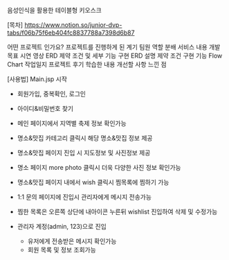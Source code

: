 음성인식을 활용한 테이블형 키오스크

[목차]
https://www.notion.so/junior-dvp-tabs/f06b75f6eb404fc8837788a7398d6b87

어떤 프로젝트 인가요?
  프로젝트를 진행하게 된 계기
  팀원 역할 분배
  서비스 내용
  개발 목표
시연 영상
ERD 제약 조건 및 세부 기능 구현
  ERD 설명
  제약 조건
  구현 기능
Flow Chart
작업일지
프로젝트 후기
  학습한 내용
  개선할 사항
  느낀 점
  
[사용법]
Main.jsp 시작

- 회원가입, 중복확인, 로그인
- 아이디&비밀번호 찾기
- 메인 페이지에서 지역별 축제 정보 확인가능
- 명소&맛집 카테고리 클릭시 해당 명소&맛집 정보 제공
- 명소&맛집 페이지 진입 시 지도정보 및 사진정보 제공
- 명소 페이지 more photo 클릭시 더욱 다양한 사진 정보 확인가능
- 명소&맛집 페이지 내에서 wish 클릭시 찜목록에 찜하기 가능
- 1:1 문의 페이지에 진입시 관리자에게 메시지 전송가능
- 찜한 목록은 오른쪽 상단에 내아이콘 누른뒤 wishlist 진입하여 삭제 및 수정가능

- 관리자 계정(admin, 123)으로 진입
  - 유저에게 전송받은 메시지 확인가능
  - 회원 목록 및 정보 조회가능
